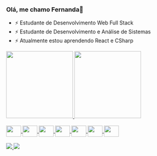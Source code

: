 ### Olá, me chamo Fernanda👋

<!--
**fernandasoaress/fernandasoaress** is a ✨ _special_ ✨ repository because its `README.md` (this file) appears on your GitHub profile.

Here are some ideas to get you started:-->

- ⚡ Estudante de Desenvolvimento Web Full Stack  
- ⚡ Estudante de Desenvolvimento e Análise de Sistemas
- ⚡ Atualmente estou aprendendo React e CSharp 







<div>
<a href="https://github.com/fernandasoaress">
<img height="180em" src="https://github-readme-stats.vercel.app/api/top-langs/?username=fernandasoaress&layout=compact&langs_count=7&theme=dracula"/>
<img height="180em" src="https://github-readme-stats.vercel.app/api?username=fernandasoaress&show_icons=true&theme=dracula&include_all_commits=true&count_private=true"/>
</div>
  
  <br>
  <div>
<img align="center"  height="30" width="40" src="https://cdn.jsdelivr.net/gh/devicons/devicon/icons/html5/html5-original.svg"/> 
<img align="center"  height="30" width="40" src="https://cdn.jsdelivr.net/gh/devicons/devicon/icons/css3/css3-original.svg"/> 
<img align="center"  height="30" width="40" src="https://cdn.jsdelivr.net/gh/devicons/devicon/icons/javascript/javascript-original.svg"/> 
<img align="center"  height="30" width="40" src="https://cdn.jsdelivr.net/gh/devicons/devicon/icons/nodejs/nodejs-original.svg"/>
<img align="center"  height="30" width="40"  src="https://cdn.jsdelivr.net/gh/devicons/devicon/icons/react/react-original.svg" />
<img align="center"  height="30" width="40" src="https://cdn.jsdelivr.net/gh/devicons/devicon/icons/csharp/csharp-line.svg" />
<img align="center" " height="30" width="40" src="https://cdn.jsdelivr.net/gh/devicons/devicon/icons/mysql/mysql-original.svg"/>
</div>
  <br> 
  
<div>
  <div>
<a href="https://www.linkedin.com/in/fernanda-soares/"><img src="https://img.shields.io/badge/LinkedIn-0077B5?style=for-the-badge&logo=linkedin&logoColor=white" target="_blank"/>
  <a href="mailto:fesoares@id.uff.br"><img src="https://img.shields.io/badge/Gmail-D14836?style=for-the-badge&logo=gmail&logoColor=white" target="_blank"/>
</div>
  
  
